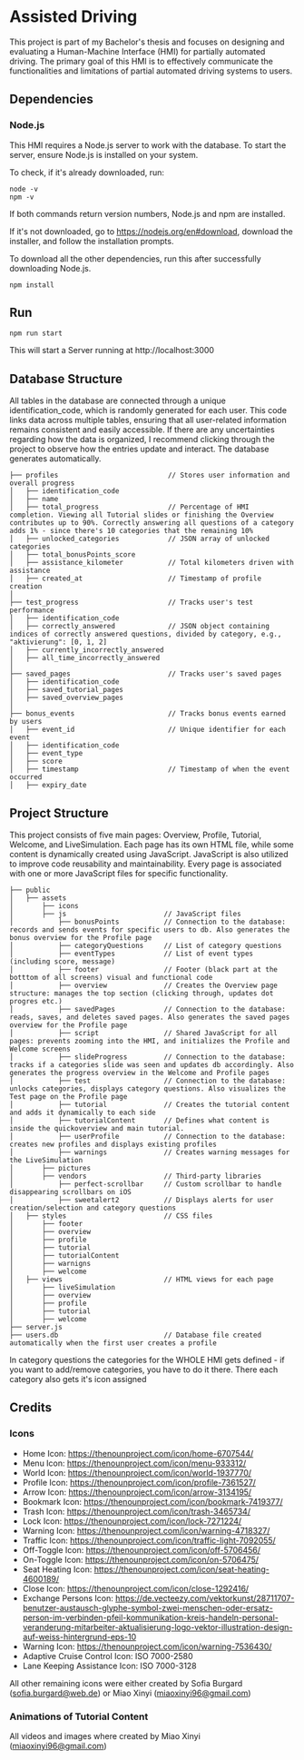 # Assisted Driving
This project is part of my Bachelor's thesis and focuses on designing and evaluating a Human-Machine Interface (HMI) for partially automated driving.
The primary goal of this HMI is to effectively communicate the functionalities and limitations of partial automated driving systems to users.

## Dependencies
### Node.js
This HMI requires a Node.js server to work with the database. To start the server, ensure Node.js is installed on your system.

To check, if it's already downloaded, run:
```shell
node -v
npm -v
```
If both commands return version numbers, Node.js and npm are installed.


If it's not downloaded, go to https://nodejs.org/en#download, download the installer, and follow the installation prompts.

To download all the other dependencies, run this after successfully downloading Node.js.
```shell
npm install
```

## Run
```shell
npm run start
```
This will start a Server running at http://localhost:3000

## Database Structure
All tables in the database are connected through a unique identification_code, which is randomly generated for each user.
This code links data across multiple tables, ensuring that all user-related information remains consistent and easily accessible.
If there are any uncertainties regarding how the data is organized, I recommend clicking through the project to observe 
how the entries update and interact. The database generates automatically.

```
├── profiles                           // Stores user information and overall progress
│   ├── identification_code            
│   ├── name                           
│   ├── total_progress                 // Percentage of HMI completion. Viewing all Tutorial slides or finishing the Overview contributes up to 90%. Correctly answering all questions of a category adds 1% - since there's 10 categories that the remaining 10%
│   ├── unlocked_categories            // JSON array of unlocked categories
│   ├── total_bonusPoints_score        
│   ├── assistance_kilometer           // Total kilometers driven with assistance
│   ├── created_at                     // Timestamp of profile creation
│
├── test_progress                      // Tracks user's test performance
│   ├── identification_code           
│   ├── correctly_answered             // JSON object containing indices of correctly answered questions, divided by category, e.g., "aktivierung": [0, 1, 2]
│   ├── currently_incorrectly_answered  
│   ├── all_time_incorrectly_answered                    
│
├── saved_pages                        // Tracks user's saved pages
│   ├── identification_code            
│   ├── saved_tutorial_pages           
│   ├── saved_overview_pages           
│
├── bonus_events                       // Tracks bonus events earned by users
│   ├── event_id                       // Unique identifier for each event
│   ├── identification_code           
│   ├── event_type                     
│   ├── score                          
│   ├── timestamp                      // Timestamp of when the event occurred
│   ├── expiry_date                   
```

## Project Structure
This project consists of five main pages: Overview, Profile, Tutorial, Welcome, and LiveSimulation. 
Each page has its own HTML file, while some content is dynamically created using JavaScript.
JavaScript is also utilized to improve code reusability and maintainability.
Every page is associated with one or more JavaScript files for specific functionality.

```
├── public           
│   ├── assets   
│       ├── icons                     
│       ├── js                        // JavaScript files
│           ├── bonusPoints           // Connection to the database: records and sends events for specific users to db. Also generates the bonus overview for the Profile page
│           ├── categoryQuestions     // List of category questions
│           ├── eventTypes            // List of event types (including score, message)
│           ├── footer                // Footer (black part at the botttom of all screens) visual and functional code 
│           ├── overview              // Creates the Overview page structure: manages the top section (clicking through, updates dot progres etc.)
│           ├── savedPages            // Connection to the database: reads, saves, and deletes saved pages. Also generates the saved pages overview for the Profile page
│           ├── script                // Shared JavaScript for all pages: prevents zooming into the HMI, and initializes the Profile and Welcome screens
│           ├── slideProgress         // Connection to the database: tracks if a categories slide was seen and updates db accordingly. Also generates the progress overview in the Welcome and Profile pages
│           ├── test                  // Connection to the database: unlocks categories, displays category questions. Also visualizes the Test page on the Profile page
│           ├── tutorial              // Creates the tutorial content and adds it dynamically to each side
│           ├── tutorialContent       // Defines what content is inside the quickoverview and main tutorial. 
│           ├── userProfile           // Connection to the database: creates new profiles and displays existing profiles
│           ├── warnings              // Creates warning messages for the LiveSimulation
│       ├── pictures                  
│       ├── vendors                   // Third-party libraries
│           ├── perfect-scrollbar     // Custom scrollbar to handle disappearing scrollbars on iOS
│           ├── sweetalert2           // Displays alerts for user creation/selection and category questions
│   ├── styles                        // CSS files
│       ├── footer                    
│       ├── overview                  
│       ├── profile                   
│       ├── tutorial  
│       ├── tutorialContent                  
│       ├── warnigns                                  
│       ├── welcome                   
│   ├── views                         // HTML views for each page
│       ├── liveSimulation                   
│       ├── overview                  
│       ├── profile                   
│       ├── tutorial                  
│       ├── welcome                   
├── server.js                         
├── users.db                          // Database file created automatically when the first user creates a profile
```
In category questions the categories for the WHOLE HMI gets defined - if you want to add/remove categories, you have to do it there.
There each category also gets it's icon assigned


## Credits
### Icons
- Home Icon: https://thenounproject.com/icon/home-6707544/
- Menu Icon: https://thenounproject.com/icon/menu-933312/
- World Icon: https://thenounproject.com/icon/world-1937770/
- Profile Icon: https://thenounproject.com/icon/profile-7361527/
- Arrow Icon: https://thenounproject.com/icon/arrow-3134195/
- Bookmark Icon: https://thenounproject.com/icon/bookmark-7419377/
- Trash Icon: https://thenounproject.com/icon/trash-3465734/
- Lock Icon: https://thenounproject.com/icon/lock-7271224/
- Warning Icon: https://thenounproject.com/icon/warning-4718327/
- Traffic Icon: https://thenounproject.com/icon/traffic-light-7092055/
- Off-Toggle Icon: https://thenounproject.com/icon/off-5706456/
- On-Toggle Icon: https://thenounproject.com/icon/on-5706475/
- Seat Heating Icon: https://thenounproject.com/icon/seat-heating-4600189/
- Close Icon: https://thenounproject.com/icon/close-1292416/
- Exchange Persons Icon: https://de.vecteezy.com/vektorkunst/28711707-benutzer-austausch-glyphe-symbol-zwei-menschen-oder-ersatz-person-im-verbinden-pfeil-kommunikation-kreis-handeln-personal-veranderung-mitarbeiter-aktualisierung-logo-vektor-illustration-design-auf-weiss-hintergrund-eps-10
- Warning Icon: https://thenounproject.com/icon/warning-7536430/
- Adaptive Cruise Control Icon: ISO 7000-2580
- Lane Keeping Assistance Icon: ISO 7000-3128

All other remaining icons were either created by Sofia Burgard (sofia.burgard@web.de) or Miao Xinyi (miaoxinyi96@gmail.com)

### Animations of Tutorial Content
All videos and images where created by Miao Xinyi (miaoxinyi96@gmail.com)